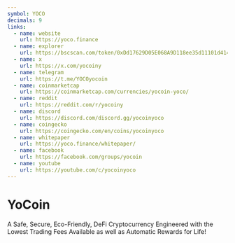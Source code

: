 ```yaml
---
symbol: YOCO
decimals: 9
links:
  - name: website
    url: https://yoco.finance
  - name: explorer
    url: https://bscscan.com/token/0xDd17629D05E068A9D118ee35d11101d4140D0586
  - name: x
    url: https://x.com/yocoiny
  - name: telegram
    url: https://t.me/YOCOyocoin
  - name: coinmarketcap
    url: https://coinmarketcap.com/currencies/yocoin-yoco/
  - name: reddit
    url: https://reddit.com/r/yocoiny
  - name: discord
    url: https://discord.com/discord.gg/yocoinyoco
  - name: coingecko
    url: https://coingecko.com/en/coins/yocoinyoco
  - name: whitepaper
    url: https://yoco.finance/whitepaper/
  - name: facebook
    url: https://facebook.com/groups/yocoin
  - name: youtube
    url: https://youtube.com/c/yocoinyoco
---
```


# YoCoin

A Safe, Secure, Eco-Friendly, DeFi Cryptocurrency Engineered with the Lowest Trading Fees Available as well as Automatic Rewards for Life!
